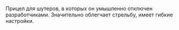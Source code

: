 Прицел для шутеров, в которых он умышленно отключен разработчиками. Значительно облегчает стрельбу, имеет гибкие настройки.
